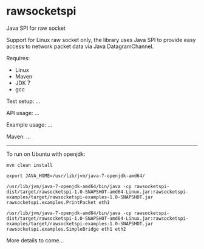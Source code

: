 rawsocketspi
============

Java SPI for raw socket

Support for Linux raw socket only, the library uses Java SPI to provide easy access to network packet data via Java DatagramChannel.

Requires:
* Linux
* Maven
* JDK 7
* gcc

Test setup:
...

API usage:
...

Example usage:
...

Maven:
...


---

To run on Ubuntu with openjdk:

`mvn clean install`

`export JAVA_HOME=/usr/lib/jvm/java-7-openjdk-amd64/`

`/usr/lib/jvm/java-7-openjdk-amd64/bin/java -cp rawsocketspi-dist/target/rawsocketspi-1.0-SNAPSHOT-amd64-Linux.jar:rawsocketspi-examples/target/rawsocketspi-examples-1.0-SNAPSHOT.jar rawsocketspi.examples.PrintPacket eth1`

`/usr/lib/jvm/java-7-openjdk-amd64/bin/java -cp rawsocketspi-dist/target/rawsocketspi-1.0-SNAPSHOT-amd64-Linux.jar:rawsocketspi-examples/target/rawsocketspi-examples-1.0-SNAPSHOT.jar rawsocketspi.examples.SimpleBridge eth1 eth2`



More details to come...

